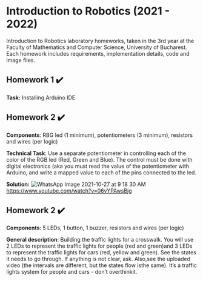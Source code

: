 # Introduction to Robotics (2021 - 2022)
Introduction to Robotics laboratory homeworks, taken in the 3rd year at the Faculty of Mathematics and Computer Science, University of Bucharest. Each homework includes requirements, implementation details, code and image files.
  
## Homework 1 ✔️
**Task:** Installing Arduino IDE

## Homework 2 ✔️

**Components**: RBG led (1 minimum), potentiometers (3 minimum), resistors and wires (per logic)  

**Technical Task**: Use a separate potentiometer in controlling each of the
color of the RGB led (Red, Green and Blue). The control must be done
with digital electronics (aka you must read the value of the potentiometer with Arduino, and write a mapped value to each of the pins connected
to the led.

**Solution:**
![WhatsApp Image 2021-10-27 at 9 18 30 AM](https://user-images.githubusercontent.com/60759315/139013667-1509cace-229a-4d52-894d-f3c2f922ce4f.jpeg)
https://www.youtube.com/watch?v=06yYPAwsBjg

## Homework 2 ✔️

**Components**: 5 LEDs, 1 button, 1 buzzer, resistors and wires (per logic)

**General  description**: Building the traffic lights for a crosswalk. You will use 2 LEDs to represent the traffic lights for people (red and green)and 3 LEDs to represent the traffic lights for cars (red, yellow and green). See the states it needs to go through. If anything is not clear, ask. Also,see the uploaded video (the intervals are different, but the states flow isthe same). It’s a traffic lights system for people and cars - don’t overthinkit.
